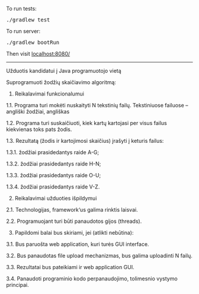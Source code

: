 To run tests:
<pre>./gradlew test</pre>

To run server:
<pre>./gradlew bootRun</pre>

Then visit <a href="localhost:8080/">localhost:8080/</a>

<hr/>

Užduotis kandidatui į Java programuotojo vietą

Suprogramuoti žodžių skaičiavimo algoritmą:

1. Reikalavimai funkcionalumui

1.1. Programa turi mokėti nuskaityti N tekstinių failų. Tekstiniuose failuose – angliški žodžiai, angliškas

1.2. Programa turi suskaičiuoti, kiek kartų kartojasi per visus failus kiekvienas toks pats žodis.

1.3. Rezultatą (žodis ir kartojimosi skaičius) įrašyti į keturis failus:

1.3.1. žodžiai prasidedantys raide A-G;

1.3.2. žodžiai prasidedantys raide H-N;

1.3.3. žodžiai prasidedantys raide O-U;

1.3.4. žodžiai prasidedantys raide V-Z.

2. Reikalavimai užduoties išpildymui

2.1. Technologijas, framework‘us galima rinktis laisvai.

2.2. Programuojant turi būti panaudotos gijos (threads).

3. Papildomi balai bus skiriami, jei (atlikti nebūtina):

3.1. Bus paruošta web application, kuri turės GUI interface.

3.2. Bus panaudotas file upload mechanizmas, bus galima uploadinti N failų.

3.3. Rezultatai bus pateikiami ir web application GUI.

3.4. Panaudoti programinio kodo perpanaudojimo, tolimesnio vystymo principai.
